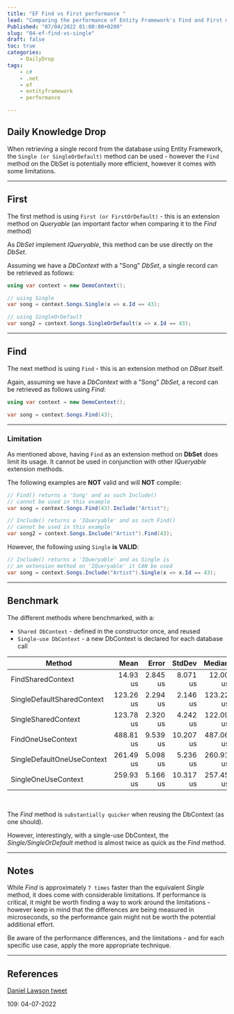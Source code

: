 ```yaml
---
title: "EF Find vs First performance "
lead: "Comparing the performance of Entity Framework's Find and First methods"
Published: "07/04/2022 01:00:00+0200"
slug: "04-ef-find-vs-single"
draft: false
toc: true
categories:
    - DailyDrop
tags:
    - c#
    - .net
    - ef
    - entityframework
    - performance

---
```


## Daily Knowledge Drop

When retrieving a single record from the database using Entity Framework, the `Single (or SingleOrDefault)` method can be used - however the `Find` method on the DbSet is potentially more efficient, however it comes with some limitations.

---

## First

The first method is using `First (or FirstOrDefault)` - this is an extension method on _Queryable_ (an important factor when comparing it to the _Find_ method)

As _DbSet_ implement _IQueryable_, this method can be use directly on the _DbSet_.

Assuming we have a _DbContext_ with a "Song" _DbSet_, a single record can be retrieved as follows:

``` csharp
using var context = new DemoContext();

// using Single
var song = context.Songs.Single(x => x.Id == 43);

// using SingleOrDefault
var song2 = context.Songs.SingleOrDefault(x => x.Id == 43);
```

---

## Find

The next method is using `Find` - this is an extension method on _DBset_ itself.

Again, assuming we have a _DbContext_ with a "Song" _DbSet_, a record can be retrieved as follows using _Find_:

``` csharp
using var context = new DemoContext();

var song = context.Songs.Find(43);
```

---

### Limitation

As mentioned above, having `Find` as an extension method on **DbSet** does limit its usage. It cannot be used in conjunction with other _IQueryable_ extension methods.

The following examples are **NOT** valid and will **NOT** compile:

``` csharp
// Find() returns a 'Song' and as such Include()
// cannot be used in this example
var song = context.Songs.Find(43).Include("Artist");

// Include() returns a 'IQueryable' and as such Find()
// cannot be used in this example
var song2 = context.Songs.Include("Artist").Find(43);
```

However, the following using `Single` **is VALID**:

``` csharp
// Include() returns a 'IQueryable' and as Single is
// an extension method on 'IQueryable' it CAN be used
var song = context.Songs.Include("Artist").Single(x => x.Id == 43);
```

---

## Benchmark

The different methods where benchmarked, with a:
- `Shared DbContext` - defined in the constructor once, and reused
- `Single-use DbContext` - a new DbContext is declared for each database call

|                     Method |      Mean |    Error |    StdDev |    Median | Ratio | RatioSD |
|--------------------------- |----------:|---------:|----------:|----------:|------:|--------:|
|          FindSharedContext |  14.93 us | 2.845 us |  8.071 us |  12.00 us |  0.14 |    0.07 |
| SingleDefaultSharedContext | 123.26 us | 2.294 us |  2.146 us | 123.22 us |  0.98 |    0.05 |
|        SingleSharedContext | 123.78 us | 2.320 us |  4.242 us | 122.09 us |  1.00 |    0.00 |
|          FindOneUseContext | 488.81 us | 9.539 us | 10.207 us | 487.06 us |  3.91 |    0.20 |
| SingleDefaultOneUseContext | 261.49 us | 5.098 us |  5.236 us | 260.91 us |  2.09 |    0.11 |
|        SingleOneUseContext | 259.93 us | 5.166 us | 10.317 us | 257.45 us |  2.11 |    0.11 |

<br>

The _Find_ method is `substantially quicker` when reusing the DbContext (as one should).

However, interestingly, with a single-use DbContext, the _Single/SingleOrDefault_ method is almost twice as quick as the _Find_ method.

---

## Notes

While _Find_ is approximately `7 times` faster than the equivalent _Single_ method, it does come with considerable limitations. If performance is critical, it might be worth finding a way to work around the limitations - however keep in mind that the differences are being measured in microseconds, so the performance gain might not be worth the potential additional effort.

Be aware of the performance differences, and the limitations - and for each specific use case, apply the more appropriate technique.

---

## References

[Daniel Lawson tweet](https://twitter.com/danylaws/status/1524284247049216000)  

<?# DailyDrop ?>109: 04-07-2022<?#/ DailyDrop ?>
